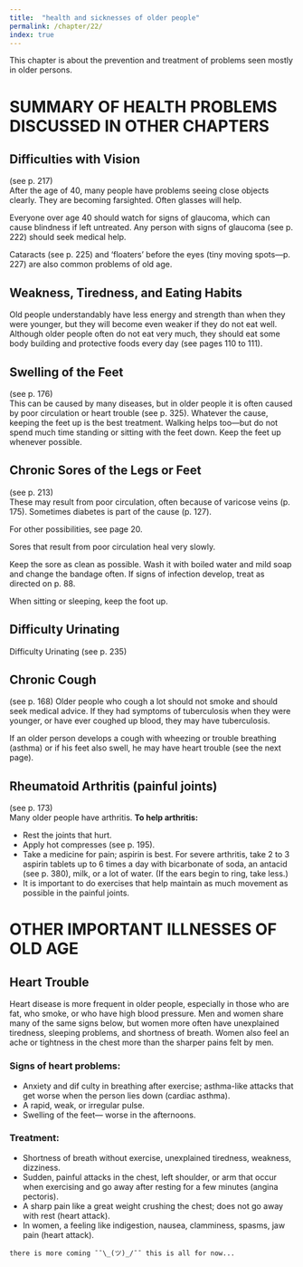 ```yaml
---
title:  "health and sicknesses of older people"
permalink: /chapter/22/
index: true
---
```


This chapter is about the prevention and treatment of problems seen mostly in older persons.

# SUMMARY OF HEALTH PROBLEMS DISCUSSED IN OTHER CHAPTERS

## Difficulties with Vision

(see p. 217)  
After the age of 40, many people have problems seeing close objects clearly. They are becoming farsighted. Often glasses will help.

Everyone over age 40 should watch for signs of glaucoma, which can cause blindness if left untreated. Any person with signs of glaucoma (see p. 222) should seek medical help.

Cataracts (see p. 225) and ‘floaters’ before the eyes (tiny moving spots—p. 227) are also common problems of old age.

## Weakness, Tiredness, and Eating Habits

Old people understandably have less energy and strength than when they were younger, but they will become even weaker if they do not eat well. Although older people often do not eat very much, they should eat some body building and protective foods every day (see pages 110 to 111).

## Swelling of the Feet

(see p. 176)  
This can be caused by many diseases, but in older people it is often caused by poor circulation or heart trouble (see p. 325). Whatever the cause, keeping the feet up is the best treatment. Walking helps too—but do not spend much time standing or sitting with the feet down. Keep the feet up whenever possible.

## Chronic Sores of the Legs or Feet

(see p. 213)  
These may result from poor circulation, often because of varicose veins (p. 175). Sometimes diabetes is part of the cause (p. 127).

For other possibilities, see page 20.

Sores that result from poor circulation heal very slowly.

Keep the sore as clean as possible. Wash it with boiled water and mild soap and change the bandage often. If signs of infection develop, treat as directed on p. 88.

When sitting or sleeping, keep the foot up.

## Difficulty Urinating

Difficulty Urinating (see p. 235)

## Chronic Cough

(see p. 168)
Older people who cough a lot should not smoke and should seek medical advice. If they had symptoms of tuberculosis when they were younger, or have ever coughed up blood, they may have tuberculosis.

If an older person develops a cough with wheezing or trouble breathing (asthma) or if his feet also swell, he may have heart trouble (see the next page).

## Rheumatoid Arthritis (painful joints)

(see p. 173)  
Many older people have arthritis. **To help arthritis:**

  - Rest the joints that hurt.
  - Apply hot compresses (see p. 195).
  - Take a medicine for pain; aspirin is best.
  For severe arthritis, take 2 to 3 aspirin tablets
  up to 6 times a day with bicarbonate of soda,
  an antacid (see p. 380), milk, or a lot of water. (If the ears begin to ring, take less.)
  - It is important to do exercises that help maintain as much movement as possible in the painful joints.


# OTHER IMPORTANT ILLNESSES OF OLD AGE

## Heart Trouble

Heart disease is more frequent in older people, especially in those who are fat, who smoke, or who have high blood pressure. Men and women share many of the same signs below, but women more often have unexplained tiredness, sleeping problems, and shortness of breath. Women also feel an ache or tightness in the chest more than the sharper pains felt by men.

### Signs of heart problems:

  - Anxiety and dif culty in breathing after exercise; asthma-like attacks that get worse when the person lies down (cardiac asthma).
  - A rapid, weak, or irregular pulse.
  - Swelling of the feet— worse in the afternoons.

### Treatment:

  - Shortness of breath without exercise, unexplained tiredness, weakness, dizziness.
  - Sudden, painful attacks in the chest, left shoulder, or arm that occur when exercising and go away after resting for a few minutes (angina pectoris).
  - A sharp pain like a great weight crushing the chest; does not go away with rest (heart attack).
  - In women, a feeling like indigestion, nausea, clamminess, spasms, jaw pain (heart attack).

```
there is more coming ¯¯\_(ツ)_/¯¯ this is all for now...
```
